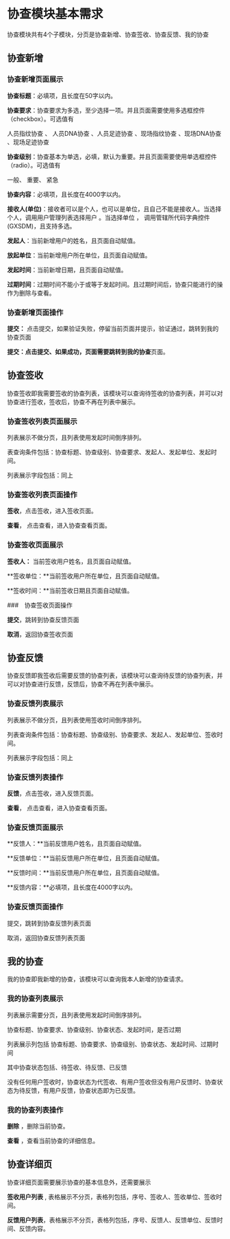 # 协查模块基本需求

协查模块共有4个子模块，分页是协查新增、协查签收、协查反馈、我的协查

## 协查新增

### 协查新增页面展示

**协查标题**：必填项，且长度在50字以内。

**协查要求**：协查要求为多选，至少选择一项。并且页面需要使用多选框控件（checkbox）。可选值有

人员指纹协查 、 人员DNA协查  、人员足迹协查  、现场指纹协查  、现场DNA协查  、现场足迹协查 

**协查级别**：协查基本为单选，必填，默认为重要。并且页面需要使用单选框控件（radio）。可选值有

一般、 重要、 紧急 

**协查内容**：必填项，且长度在4000字以内。

**接收人(单位)**：接收者可以是个人，也可以是单位，且自己不能是接收人。当选择个人，调用用户管理列表选择用户 。当选择单位 ， 调用管辖所代码字典控件(GXSDM)，且支持多选。

**发起人**：当前新增用户的姓名，且页面自动赋值。

**放起单位**：当前新增用户所在单位，且页面自动赋值。

**发起时间**：当前新增日期，且页面自动赋值。

**过期时间**：过期时间不能小于或等于发起时间。且过期时间后，协查只能进行的操作为删除与查看。

### 协查新增页面操作

**提交：** 点击提交，如果验证失败，停留当前页面并提示，验证通过，跳转到我的协查页面



**提交：**点击提交、如果成功，页面需要跳转到**我的协查**页面。

## 协查签收

协查签收即我需要签收的协查列表，该模块可以查询待签收的协查列表，并可以对协查进行签收，签收后，协查不再在列表中展示。

### 协查签收列表页面展示

列表展示不做分页，且列表使用发起时间倒序排列。

表查询条件包括：协查标题、协查级别、协查要求、发起人、发起单位、发起时间。

列表展示字段包括：同上

### 协查签收列表页面操作

**签收**，点击签收，进入签收页面。

**查看**，  点击查看，进入协查查看页面。

### 协查签收页面展示

**签收人：** 当前签收用户姓名，且页面自动赋值。

**签收单位：**当前签收用户所在单位，且页面自动赋值。

**签收时间：**当前签收日期且页面自动赋值。

###　协查签收页面操作

**提交**，跳转到协查反馈页面

**取消**，返回协查签收页面



## 协查反馈

协查反馈即我签收后需要反馈的协查列表，该模块可以查询待反馈的协查列表，并可以对协查进行反馈，反馈后，协查不再在列表中展示。

### 协查反馈列表展示

列表展示不做分页，且列表使用签收时间倒序排列。

列表查询条件包括：协查标题、协查级别、协查要求、发起人、发起单位、签收时间。

列表展示字段包括：同上

### 协查反馈列表操作

**反馈**，点击签收，进入反馈页面。

**查看**，  点击查看，进入协查查看页面。

### 协查反馈页面展示 

**反馈人：**当前反馈用户姓名，且页面自动赋值。

**反馈单位：**当前反馈用户所在单位，且页面自动赋值。

**反馈时间：**当前反馈用户所在单位，且页面自动赋值。

**反馈内容：**必填项，且长度在4000字以内。

### 协查反馈页面操作

提交，跳转到协查反馈列表页面

取消，返回协查反馈列表页面

## 我的协查

我的协查即我新增的协查，该模块可以查询我本人新增的协查请求。

### 我的协查列表展示 

列表展示需要分页，且列表使用发起时间倒序排列。

协查标题、协查要求、协查级别、协查状态、发起时间，是否过期

列表展示列包括 协查标题、协查要求、协查级别、协查状态、发起时间、过期时间

其中协查状态包括、待签收、待反馈、已反馈

没有任何用户签收时，协查状态为代签收、有用户签收但没有用户反馈时、协查状态为待反馈，有用户反馈，协查状态即为已反馈。

### 我的协查列表操作

**删除** ，删除当前协查。

**查看** ，查看当前协查的详细信息。

## 协查详细页

协查详细页面需要展示协查的基本信息外，还需要展示

**签收用户列表** , 表格展示不分页，表格列包括，序号、签收人、签收单位、签收时间。

**反馈用户列表**，表格展示不分页，表格列包括，序号、反馈人、反馈单位、反馈时间、反馈内容。